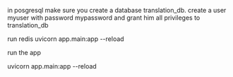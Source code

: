 
in posgresql make sure you create a database translation_db. create a user myuser with password mypassword and grant him all privileges to translation_db 

run redis
uvicorn app.main:app --reload


run the app

uvicorn app.main:app --reload














